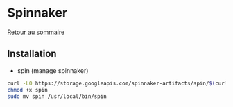 # Spinnaker

[Retour au sommaire](index.md)

## Installation
- spin (manage spinnaker)
```bash
curl -LO https://storage.googleapis.com/spinnaker-artifacts/spin/$(curl -s https://storage.googleapis.com/spinnaker-artifacts/spin/latest)/linux/amd64/spin
chmod +x spin
sudo mv spin /usr/local/bin/spin
```
